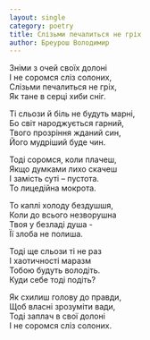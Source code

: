```yaml
---
layout: single
category: poetry
title: Слізьми печалиться не гріх
author: Бреурош Володимир
---
```


Зніми з очей своїх долоні   
І не соромся сліз солоних,   
Слізьми печалиться не гріх,   
Як тане в серці хиби сніг.   

Ті сльози й біль не будуть марні,   
Бо світ народжується гарний,   
Твого прозріння жданий син,   
Його мудріший буде чин.   

Тоді соромся, коли плачеш,   
Якщо думками лихо скачеш   
І замість суті – пустота.   
То лицедійна мокрота.   

То каплі холоду бездушшя,   
Коли до всього незворушна   
Твоя у безладі душа -   
Її злоба не полиша.   

Тоді ще сльози ті не раз   
І хаотичності маразм   
Тобою будуть володіть.   
Куди себе тоді подіть?   

Як схилиш голову до правди,   
Щоб власні зрозуміти вади,   
Тоді заплач в свої долоні   
І не соромся сліз солоних.   
